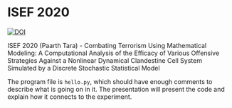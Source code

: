 # ISEF 2020

[![DOI](https://zenodo.org/badge/240605006.svg)](https://zenodo.org/badge/latestdoi/240605006)

ISEF 2020 (Paarth Tara) - Combating Terrorism Using Mathematical Modeling: A Computational Analysis of the Efficacy of Various Offensive Strategies Against a Nonlinear Dynamical Clandestine Cell System Simulated by a Discrete Stochastic Statistical Model

The program file is `hello.py`, which should have enough comments to describe what is going on in it.
The presentation will present the code and explain how it connects to the experiment.
